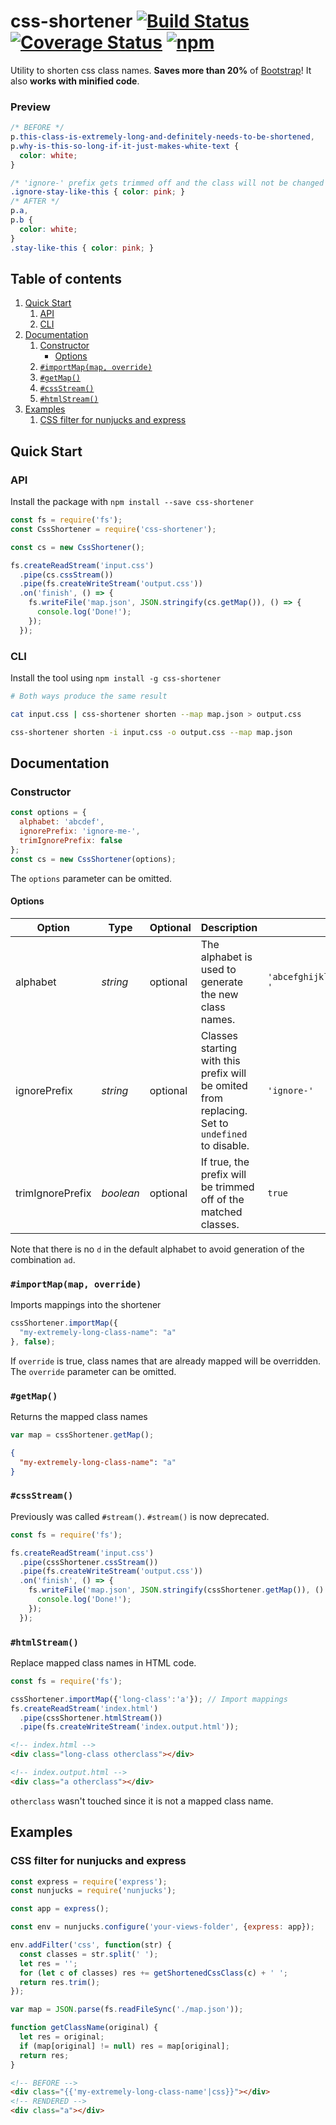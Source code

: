 # css-shortener [![Build Status](https://img.shields.io/travis/mbrandau/css-shortener.svg)](https://travis-ci.org/mbrandau/css-shortener) [![Coverage Status](https://img.shields.io/coveralls/github/mbrandau/css-shortener.svg)](https://coveralls.io/github/mbrandau/css-shortener?branch=master) [![npm](https://img.shields.io/npm/dt/css-shortener.svg)](https://www.npmjs.com/package/css-shortener)

Utility to shorten css class names. **Saves more than 20%** of [Bootstrap](https://getbootstrap.com)! It also **works with minified code**.

### Preview
```css
/* BEFORE */
p.this-class-is-extremely-long-and-definitely-needs-to-be-shortened,
p.why-is-this-so-long-if-it-just-makes-white-text {
  color: white;
}

/* 'ignore-' prefix gets trimmed off and the class will not be changed */
.ignore-stay-like-this { color: pink; }
/* AFTER */
p.a,
p.b {
  color: white;
}
.stay-like-this { color: pink; }
```

## Table of contents
1. [Quick Start](#quick-start)
    1. [API](#api)
    2. [CLI](#cli)
2. [Documentation](#documentation)
    1. [Constructor](#constructor)
        - [Options](#options)
    2. [`#importMap(map, override)`](#importmapmap-override)
    3. [`#getMap()`](#getmap)
    4. [`#cssStream()`](#cssstream)
    5. [`#htmlStream()`](#htmlstream)
3. [Examples](#examples)
    1. [CSS filter for nunjucks and express](#css-filter-for-nunjucks-and-express)

## Quick Start

### API

Install the package with `npm install --save css-shortener`

```js
const fs = require('fs');
const CssShortener = require('css-shortener');

const cs = new CssShortener();

fs.createReadStream('input.css')
  .pipe(cs.cssStream())
  .pipe(fs.createWriteStream('output.css'))
  .on('finish', () => {
    fs.writeFile('map.json', JSON.stringify(cs.getMap()), () => {
      console.log('Done!');
    });
  });
```

### CLI

Install the tool using `npm install -g css-shortener`

```sh
# Both ways produce the same result

cat input.css | css-shortener shorten --map map.json > output.css

css-shortener shorten -i input.css -o output.css --map map.json
```

## Documentation

### Constructor

```js
const options = {
  alphabet: 'abcdef',
  ignorePrefix: 'ignore-me-',
  trimIgnorePrefix: false
};
const cs = new CssShortener(options);
```
The `options` parameter can be omitted.

#### Options

| Option | Type | Optional | Description | Default value |
| ------ | ---- | -------- | ----------- | ------------- |
| alphabet | *string* | optional | The alphabet is used to generate the new class names. | `'abcefghijklmnopqrstuvwxyz0123456789_-'` |
| ignorePrefix | *string* | optional | Classes starting with this prefix will be omited from replacing. Set to `undefined` to disable. | `'ignore-'` |
| trimIgnorePrefix | *boolean* | optional | If true, the prefix will be trimmed off of the matched classes. | `true` |
Note that there is no `d` in the default alphabet to avoid generation of the combination `ad`.

### `#importMap(map, override)`

Imports mappings into the shortener

```js
cssShortener.importMap({
  "my-extremely-long-class-name": "a"
}, false);
```
If `override` is true, class names that are already mapped will be overridden.  
The `override` parameter can be omitted.

### `#getMap()`

Returns the mapped class names

```js
var map = cssShortener.getMap();
```
```json
{
  "my-extremely-long-class-name": "a"
}
```

### `#cssStream()`
Previously was called `#stream()`. `#stream()` is now deprecated.
```js
const fs = require('fs');

fs.createReadStream('input.css')
  .pipe(cssShortener.cssStream())
  .pipe(fs.createWriteStream('output.css'))
  .on('finish', () => {
    fs.writeFile('map.json', JSON.stringify(cssShortener.getMap()), () => {
      console.log('Done!');
    });
  });
```

### `#htmlStream()`
Replace mapped class names in HTML code.
```js
const fs = require('fs');

cssShortener.importMap({'long-class':'a'}); // Import mappings
fs.createReadStream('index.html')
  .pipe(cssShortener.htmlStream())
  .pipe(fs.createWriteStream('index.output.html'));
```
```html
<!-- index.html -->
<div class="long-class otherclass"></div>

<!-- index.output.html -->
<div class="a otherclass"></div>
```
`otherclass` wasn't touched since it is not a mapped class name.

## Examples

### CSS filter for nunjucks and express

```js
const express = require('express');
const nunjucks = require('nunjucks');

const app = express();

const env = nunjucks.configure('your-views-folder', {express: app});

env.addFilter('css', function(str) {
  const classes = str.split(' ');
  let res = '';
  for (let c of classes) res += getShortenedCssClass(c) + ' ';
  return res.trim();
});

var map = JSON.parse(fs.readFileSync('./map.json'));

function getClassName(original) {
  let res = original;
  if (map[original] != null) res = map[original];
  return res;
}
```

```html
<!-- BEFORE -->
<div class="{{'my-extremely-long-class-name'|css}}"></div>
<!-- RENDERED -->
<div class="a"></div>
```
